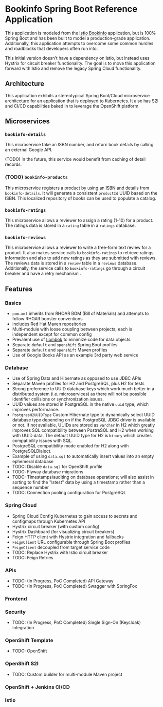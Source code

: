 Bookinfo Spring Boot Reference Application
==========================================

This application is modeled from the [Istio Bookinfo](https://istio.io/docs/examples/bookinfo/)
application, but is 100% Spring Boot and has been built to model a production-grade application.
Additionally, this application attempts to overcome some common hurdles and roadblocks that
developers often run into.

This initial version doesn't have a dependency on Istio, but instead uses Hystrix for circuit breaker
functionality. The goal is to move this application forward with Istio and remove the legacy Spring
Cloud functionality.

Architecture
------------

This application exhibits a stereotypical Spring Boot/Cloud microservice architecture for an application
that is deployed to Kubernetes. It also has S2I and CI/CD capabilities baked in to leverage the
OpenShift platform.

Microservices
-------------

### `bookinfo-details`

This microservice take an ISBN number, and return book details by calling an external Google API.

(TODO) In the future, this service would benefit from caching of detail records.

### (TODO) `bookinfo-products`

This microservice registers a product by using an ISBN and details from `bookinfo-details`.
It will generate a consistent `productId` UUID based on the ISBN. This localized
repository of books can be used to populate a catalog.

### `bookinfo-ratings`

This microservice allows a reviewer to assign a rating (1-10) for a product. The ratings data is stored
in a `rating` table in a `ratings` database.

### `bookinfo-reviews`

This microservice allows a reviewer to write a free-form text review for a product. It also makes
service calls to `bookinfo-ratings` to retrieve ratings information and also to add new ratings
as they are submitted with reviews. The reviews data is stored in a `review` table in a `reviews` database.
Additionally, the service calls to `bookinfo-ratings` go through a circuit breaker and have a
retry mechanism .

Features
--------

### Basics

* `pom.xml` inherits from RHOAR BOM (Bill of Materials) and attempts to follow RHOAR booster conventions
* Includes Red Hat Maven repositories
* Multi-module with loose coupling between projects; each is independent except for common config
* Prevalent use of [Lombok](https://projectlombok.org/) to minimize code for data objects
* Separate `default` and `openshift` Spring Boot profiles
* Separate `default` and `openshift` Maven profiles
* Use of Google Books API as an example 3rd party web service


### Database

* Use of Spring Data and Hibernate as opposed to use JDBC APIs
* Separate Maven profiles for H2 and PostgreSQL, plus H2 for tests
* Strong preference to UUID database keys which work much better in a distributed system
(i.e. microservices) as there will not be possible identifier collisions or synchronization issues.
* UUID values are stored in PostgreSQL in the native `uuid` type, which improves performance.
* `PostgresH2UUIDType` Custom Hibernate type to dynamically select UUID database type depending on if the
PostgreSQL JDBC driver is available or not. If not available, UUIDs are stored as `varchar` in H2
which greatly improves SQL compatibility between PostreSQL and H2 when working with UUID data. The
default UUID type for H2 is `binary` which creates compatibility issues with SQL.
* PostgreSQL compatibility mode enabled for H2 along with PostgreSQLDialect.
* Example of using `data.sql` to automatically insert values into an empty ephemeral database
* TODO: Disable `data.sql` for OpenShift profile
* TODO: Flyway database migrations
* TODO: Timestamps/auditing on database operations; will also assist in sorting to find
the "latest" data by using a timestamp rather than a sequence number
* TODO: Connection pooling configuration for PostgreSQL

### Spring Cloud

* Spring Cloud Config Kubernetes to gain access to secrets and configmaps through Kubernetes API
* Hystrix circuit breaker (with custom config)
* Hystrix Dashboard (for visualizing circuit breakers)
* Feign HTTP client with Hystrix integration and fallbacks
* `FeignClient` URL configurable through Spring Boot profiles
* `FeignClient` decoupled from target service code
* TODO: Replace Hystrix with Istio circuit breaker
* TODO: Feign Retries

### APIs

* TODO: (In Progress, PoC Completed) API Gateway
* TODO: (In Progress, PoC Completed) Swagger with SpringFox


### Frontend

### Security

* TODO: (In Progress, PoC Completed) Single Sign-On (Keycloak) Integration

### OpenShift Template

* TODO: OpenShift

### OpenShift S2I

* TODO: Custom builder for multi-module Maven project


### OpenShift + Jenkins CI/CD

### Istio






